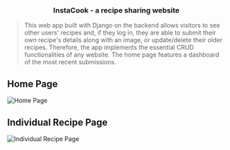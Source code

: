 <h3 align="center"><strong>InstaCook - a recipe sharing website</strong></h3>

> This web app built with Django on the backend allows visitors to see other users' recipes and, if they
log in, they are able to submit their own recipe's details along with an image, or update/delete their
older recipes. Therefore, the app implements the essential CRUD functionalities of any website. The home page features a dashboard of the most recent submissions.

## Home Page

![Home Page](https://i.imgur.com/APaPhBH.jpg)

## Individual Recipe Page

![Individual Recipe Page](https://i.imgur.com/itOE1Uo.jpg)

